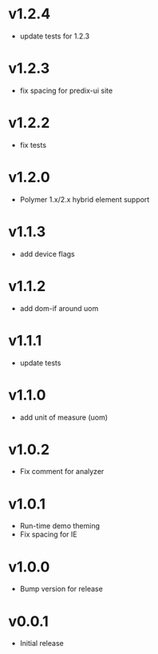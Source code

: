 v1.2.4
==================
* update tests for 1.2.3

v1.2.3
==================
* fix spacing for predix-ui site

v1.2.2
==================
* fix tests

v1.2.0
==================
* Polymer 1.x/2.x hybrid element support

v1.1.3
==================
* add device flags

v1.1.2
==================
* add dom-if around uom

v1.1.1
==================
* update tests

v1.1.0
==================
* add unit of measure (uom)

v1.0.2
==================
* Fix comment for analyzer

v1.0.1
==================
* Run-time demo theming
* Fix spacing for IE

v1.0.0
==================
* Bump version for release

v0.0.1
==================
* Initial release
